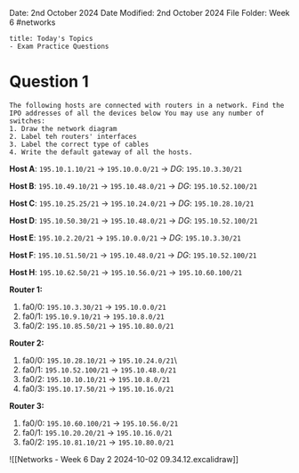 Date: 2nd October 2024
Date Modified: 2nd October 2024
File Folder: Week 6
#networks

```ad-summary
title: Today's Topics
- Exam Practice Questions
```

# Question 1

```ad-question
The following hosts are connected with routers in a network. Find the IPO addresses of all the devices below You may use any number of switches:
1. Draw the network diagram
2. Label teh routers' interfaces
3. Label the correct type of cables
4. Write the default gateway of all the hosts.
```

**Host A**: `195.10.1.10/21` $\rightarrow$ `195.10.0.0/21` $\rightarrow$ *DG*: `195.10.3.30/21`

**Host B**: `195.10.49.10/21` $\rightarrow$ `195.10.48.0/21` $\rightarrow$ *DG*: `195.10.52.100/21`

**Host C**: `195.10.25.25/21` $\rightarrow$ `195.10.24.0/21` $\rightarrow$ *DG*: `195.10.28.10/21`

**Host D**: `195.10.50.30/21` $\rightarrow$  `195.10.48.0/21` $\rightarrow$ *DG*: `195.10.52.100/21`
 
**Host E**: `195.10.2.20/21` $\rightarrow$ `195.10.0.0/21` $\rightarrow$ *DG*: `195.10.3.30/21`

**Host F**: `195.10.51.50/21` $\rightarrow$ `195.10.48.0/21` $\rightarrow$ *DG*: `195.10.52.100/21`

**Host H**: `195.10.62.50/21` $\rightarrow$ `195.10.56.0/21` $\rightarrow$ `195.10.60.100/21`

**Router 1:**
1. fa0/0: `195.10.3.30/21` $\rightarrow$ `195.10.0.0/21`
2. fa0/1: `195.10.9.10/21` $\rightarrow$ `195.10.8.0/21`
3. fa0/2: `195.10.85.50/21` $\rightarrow$ `195.10.80.0/21`

**Router 2:**
1. fa0/0: `195.10.28.10/21` $\rightarrow$ `195.10.24.0/21`\
2. fa0/1: `195.10.52.100/21` $\rightarrow$ `195.10.48.0/21`
3. fa0/2: `195.10.10.10/21` $\rightarrow$ `195.10.8.0/21`
4. fa0/3: `195.10.17.50/21` $\rightarrow$ `195.10.16.0/21`

**Router 3:**
1. fa0/0: `195.10.60.100/21` $\rightarrow$ `195.10.56.0/21`
2. fa0/1: `195.10.20.20/21` $\rightarrow$ `195.10.16.0/21`
3. fa0/2: `195.10.81.10/21` $\rightarrow$ `195.10.80.0/21`

![[Networks - Week 6 Day 2 2024-10-02 09.34.12.excalidraw]]

